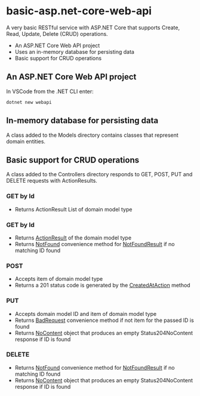 # basic-asp.net-core-web-api
A very basic RESTful service with ASP.NET Core that supports Create, Read, Update, Delete (CRUD) operations.

- An ASP.NET Core Web API project
- Uses an in-memory database for persisting data
- Basic support for CRUD operations

## An ASP.NET Core Web API project
In VSCode from the .NET CLI enter:
```
dotnet new webapi
```

## In-memory database for persisting data
A class added to the Models directory contains classes that represent domain entities.

## Basic support for CRUD operations
A class added to the Controllers directory responds to GET, POST, PUT and DELETE requests with ActionResults.

### GET by Id
- Returns ActionResult<T> List of domain model type

### GET by Id
- Returns [ActionResult](https://docs.microsoft.com/en-us/aspnet/core/web-api/action-return-types?view=aspnetcore-5.0#actionresultt-type) of the domain model type
- Returns [NotFound](https://docs.microsoft.com/en-us/dotnet/api/microsoft.aspnetcore.mvc.notfoundresult?view=aspnetcore-5.0) convenience method for [NotFoundResult](https://docs.microsoft.com/en-us/dotnet/api/microsoft.aspnetcore.mvc.notfoundresult?view=aspnetcore-5.0) if no matching ID found

### POST
- Accepts item of domain model type
- Returns a 201 status code is generated by the [CreatedAtAction](https://docs.microsoft.com/en-us/dotnet/api/microsoft.aspnetcore.mvc.controllerbase.createdataction?view=aspnetcore-5.0) method 

### PUT
- Accepts domain model ID and item of domain model type
- Returns [BadRequest](https://docs.microsoft.com/en-us/dotnet/api/microsoft.aspnetcore.mvc.controllerbase.badrequest?view=aspnetcore-5.0) convenience method if not item for the passed ID is found
- Returns [NoContent](https://docs.microsoft.com/en-us/dotnet/api/microsoft.aspnetcore.mvc.controllerbase.nocontent?view=aspnetcore-5.0) object that produces an empty Status204NoContent response if ID is found

### DELETE
- Returns [NotFound](https://docs.microsoft.com/en-us/dotnet/api/microsoft.aspnetcore.mvc.notfoundresult?view=aspnetcore-5.0) convenience method for [NotFoundResult](https://docs.microsoft.com/en-us/dotnet/api/microsoft.aspnetcore.mvc.notfoundresult?view=aspnetcore-5.0) if no matching ID found
- Returns [NoContent](https://docs.microsoft.com/en-us/dotnet/api/microsoft.aspnetcore.mvc.controllerbase.nocontent?view=aspnetcore-5.0) object that produces an empty Status204NoContent response if ID is found

